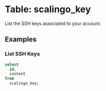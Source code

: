 # Table: scalingo_key

List the SSH keys associated to your account.

## Examples

### List SSH Keys

```sql
select
  id,
  content
from
  scalingo_key;
```
